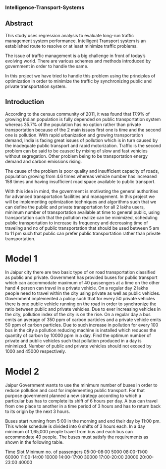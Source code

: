 ### Intelligence-Transport-Systems

## Abstract

This study uses regression analysis to evaluate long-run traffic management system performance. Intelligent Transport system is an established route to resolve or at least minimize traffic problems.

The issue of traffic management is a big challenge in front of today’s evolving world. There are various schemes and methods introduced by government in order to handle the same.

In this project we have tried to handle this problem using the principles of optimization in order to minimize the traffic by synchronizing public and private transportation system.

## Introduction

According to the census community of 2011, it was found that 17.9% of growing Indian population is fully depended on public transportation system whereas 35.7% of the population has no option rather than private transportation because of the 2 main issues first one is time and the second one is pollution. With rapid urbanization and growing transportation demand, India is facing great issues of pollution which is in turn caused by the inadequate public transport and rapid motorization. Traffic is the second problem can be said to be caused by mixing of slow and fast vehicles without segregation. Other problem being to be transportation energy demand and carbon emissions rising.

The cause of the problem is poor quality and insufficient capacity of roads, population growing from 4.6 times whereas vehicle number has increased 158 times and having insufficient road space available to public transport.

With this idea in mind, the government is motivating the general authorities for advanced transportation facilities and management. In this project we will be implementing optimization techniques and algorithms such that we can define the public and private transportation for all 2 lakhs users, minimum number of transportation available at time to general public, using transportation such that the pollution realize can be minimized, scheduling public transportation to increase its frequency and decreasing time of traveling and no of public transportation that should be used between 5 am to 11 pm such that public can prefer public transportation rather than private transportation.

# Model 1

In Jaipur city there are two basic type of on road transportation classified as public and private. Government has provided buses for public transport which can accommodate maximum of 40 passengers at a time on the other hand 4 person can travel in a private vehicle. On a regular day 2 lakhs people need to travel within the city using private as well as public vehicles. Government implemented a policy such that for every 50 private vehicles there is one public vehicle running on the road in order to synchronize the ratio between public and private vehicles. Due to ever increasing vehicles in the city, pollution index of the city is on the rise. On a regular day a bus emits an average of 350 ppm of carbon particles and a private vehicle emits 50 ppm of carbon particles. Due to such increase in pollution for every 100 bus in the city a pollution reducing machine is installed which reduces the quantity of carbon by 10000 ppm in a day. Find the optimum number of private and public vehicles such that pollution produced in a day is minimized. Number of public and private vehicles should not exceed by 1000 and 45000 respectively.

# Model 2

Jaipur Government wants to use the minimum number of buses in order to reduce pollution and cost for implementing public transport. For that purpose government planned a new strategy according to which a particular bus has to complete its shift of 6 hours per day. A bus can travel from one place to another in a time period of 3 hours and has to return back to its origin by the next 3 hours.

Buses start running from 5:00 in the morning and end their day by 11:00 pm. This whole schedule is divided into 6 shifts of 3 hours each. In a day minimum of 1,65,000 people travel from bus and each bus can accommodate 40 people.
The buses must satisfy the requirements as shown in the following table.

Time Slot Minimum no. of passengers
05:00-08:00 5000
08:00-11:00 60000
11:00-14:00 10000
14:00-17:00 30000
17:00-20:00 20000
20:00-23:00 40000
